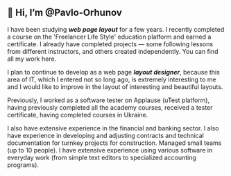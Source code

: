 ## 👋 Hi, I’m @Pavlo-Orhunov

I have been studying ***web page layout*** for a few years. I recently completed a course on the 'Freelancer Life Style' education platform and earned a certificate. I already have completed projects — some following lessons from different instructors, and others created independently. You can find all my work here.

I plan to continue to develop as a web page ***layout designer***, because this area of IT, which I entered not so long ago, is extremely interesting to me and I would like to improve in the layout of interesting and beautiful layouts.

Previously, I worked as a software tester on Applause (uTest platform), having previously completed all the academy courses, received a tester certificate, having completed courses in Ukraine.

I also have extensive experience in the financial and banking sector. I also have experience in developing and adjusting contracts and technical documentation for turnkey projects for construction. Managed small teams (up to 10 people). I have extensive experience using various software in everyday work (from simple text editors to specialized accounting programs).

<!---
Pavlo-Orhunov/Pavlo-Orhunov is a ✨ special ✨ repository because its `README.md` (this file) appears on your GitHub profile.
You can click the Preview link to take a look at your changes.
--->
